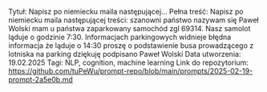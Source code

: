 Tytuł: Napisz po niemiecku maila następującej...
Pełna treść: Napisz po niemiecku maila następującej treści: szanowni państwo nazywam się Paweł Wolski mam u państwa zaparkowany samochód zgl 69314. Nasz samolot ląduje o godzinie 7:30. Informacjach parkingowych widnieje błędna informacja że ląduje o 14:30 proszę o podstawienie busa prowadzącego z lotniska na parking dziękuję podpisano Paweł Wolski
Data utworzenia: 19.02.2025
Tagi: NLP, cognition, machine learning
Link do repozytorium: https://github.com/tuPeWu/prompt-repo/blob/main/prompts/2025-02-19-prompt-2a5e0b.md

